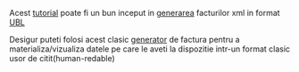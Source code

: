 Acest [tutorial](https://itheo.tech/generate-ubl-invoices-in-python-using-poetry-and-lxml) poate fi un bun inceput in [generarea](https://www.piwheels.org/project/simple-ubl-invoice-generator/) facturilor xml in format [UBL](https://odoo-community.org/shop/account-invoice-ubl-193#attr=5321)

Desigur puteti folosi acest clasic [generator](https://github.com/amit9838/invoice_generator) de factura pentru a materializa/vizualiza datele pe care le aveti la dispozitie intr-un format clasic usor de citit(human-redable)
